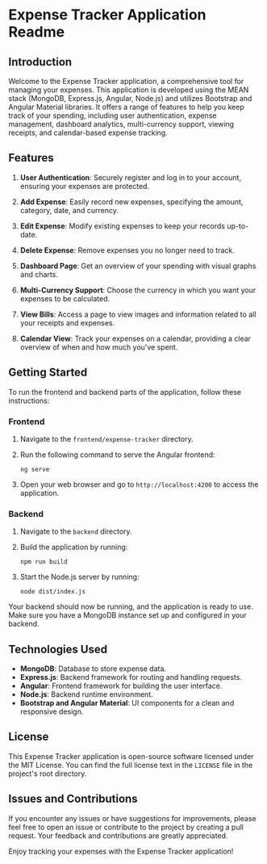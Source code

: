 # Expense Tracker Application Readme

## Introduction

Welcome to the Expense Tracker application, a comprehensive tool for managing your expenses. This application is developed using the MEAN stack (MongoDB, Express.js, Angular, Node.js) and utilizes Bootstrap and Angular Material libraries. It offers a range of features to help you keep track of your spending, including user authentication, expense management, dashboard analytics, multi-currency support, viewing receipts, and calendar-based expense tracking.

## Features

1. **User Authentication**: Securely register and log in to your account, ensuring your expenses are protected.

2. **Add Expense**: Easily record new expenses, specifying the amount, category, date, and currency.

3. **Edit Expense**: Modify existing expenses to keep your records up-to-date.

4. **Delete Expense**: Remove expenses you no longer need to track.

5. **Dashboard Page**: Get an overview of your spending with visual graphs and charts.

6. **Multi-Currency Support**: Choose the currency in which you want your expenses to be calculated.

7. **View Bills**: Access a page to view images and information related to all your receipts and expenses.

8. **Calendar View**: Track your expenses on a calendar, providing a clear overview of when and how much you've spent.

## Getting Started

To run the frontend and backend parts of the application, follow these instructions:

### Frontend

1. Navigate to the `frontend/expense-tracker` directory.

2. Run the following command to serve the Angular frontend:
   ```
   ng serve
   ```

3. Open your web browser and go to `http://localhost:4200` to access the application.

### Backend

1. Navigate to the `backend` directory.

2. Build the application by running:
   ```
   npm run build
   ```

3. Start the Node.js server by running:
   ```
   node dist/index.js
   ```

Your backend should now be running, and the application is ready to use. Make sure you have a MongoDB instance set up and configured in your backend.

## Technologies Used

- **MongoDB**: Database to store expense data.
- **Express.js**: Backend framework for routing and handling requests.
- **Angular**: Frontend framework for building the user interface.
- **Node.js**: Backend runtime environment.
- **Bootstrap and Angular Material**: UI components for a clean and responsive design.

## License

This Expense Tracker application is open-source software licensed under the MIT License. You can find the full license text in the `LICENSE` file in the project's root directory.

## Issues and Contributions

If you encounter any issues or have suggestions for improvements, please feel free to open an issue or contribute to the project by creating a pull request. Your feedback and contributions are greatly appreciated.

Enjoy tracking your expenses with the Expense Tracker application!
